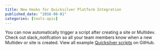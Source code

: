 ```yaml
---
title: New Hooks for Quicksilver Platform Integration
published_date: "2016-08-01"
categories: [tools-apis]
---
```

You can now automatically trigger a script after creating a site or Multidev. Check out slack_notifcation so all your team members know when a new Multidev or site is created. View all example [Quicksilver scripts](https://github.com/pantheon-systems/quicksilver-examples/) on GitHub.
